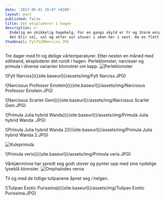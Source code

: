 ```yaml
---
date: '2017-05-01 20:07 +0200'
layout: post
published: false
title: Det eksploderer i hagen
description: >-
  Endelig en skikkelig hagehelg. For en gangs skyld er Yr og Storm enige om at
  det blir sol, sol og atter sol utover i uken her i vest. Ha en flott nye uke!
thumbnail: Fylt%20Narciss.JPG
---
```


Tre dager med fri og deilige vårtemperaturer. Etter nesten en måned med stillstand, eksploderer det rundt i hagen. Perleblomster, narcisser og primula i diverse varianter blomstrer om kapp.
![Perleblomster]({{site.baseurl}}/assets/img/Perleblomster.JPG)

![Fylt Narciss]({{site.baseurl}}/assets/img/Fylt Narciss.JPG)

<!--more-->

![Narcissus Professor Einstein]({{site.baseurl}}/assets/img/Narcissus Professor Einstein.JPG)

![Narcissus Scarlet Gem]({{site.baseurl}}/assets/img/Narcissus Scarlet Gem.JPG)

![Primula Julia hybrid Wanda]({{site.baseurl}}/assets/img/Primula Julia hybrid Wanda .JPG)

![Primula Julia hybrid Wanda 2]({{site.baseurl}}/assets/img/Primula Julia hybrid Wanda 2.JPG)

![Kuleprimula]({{site.baseurl}}/assets/img/Kuleprimula.JPG)

![Primula veris]({{site.baseurl}}/assets/img/Primula veris.JPG)

Vårkjærminne har spredt seg godt utover og pynter opp med sine nydelige lyseblå blomster.
![Omphalodes verna]({{site.baseurl}}/assets/img/Omphalodes%20verna.JPG)

Til og med de tidlige tulipanene åpnet seg i helgen. 

![Tulipan Exotic Purissima]({{site.baseurl}}/assets/img/Tulipan Exotic Purissima.JPG)



